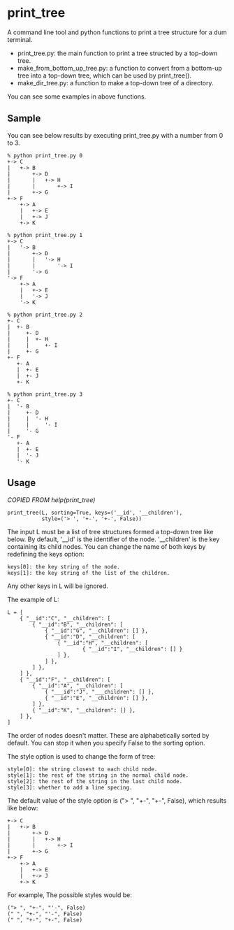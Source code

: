 print_tree
==========

A command line tool and python functions to print a tree structure
for a dum terminal.

- print_tree.py: the main function to print a tree structed by a top-down tree.
- make_from_bottom_up_tree.py: a function to convert from a bottom-up tree into   a top-down tree, which can be used by print_tree().
- make_dir_tree.py: a function to make a top-down tree of a directory.

You can see some examples in above functions.

## Sample

You can see below results by executing print_tree.py with a number from 0 to 3.

```
% python print_tree.py 0
+-> C
|   +-> B
|       +-> D
|       |   +-> H
|       |       +-> I
|       +-> G
+-> F
    +-> A
    |   +-> E
    |   +-> J
    +-> K

% python print_tree.py 1
+-> C
|   '-> B
|       +-> D
|       |   '-> H
|       |       '-> I
|       '-> G
'-> F
    +-> A
    |   +-> E
    |   '-> J
    '-> K

% python print_tree.py 2
+- C
|  +- B
|     +- D
|     |  +- H
|     |     +- I
|     +- G
+- F
   +- A
   |  +- E
   |  +- J
   +- K

% python print_tree.py 3
+- C
|  '- B
|     +- D
|     |  '- H
|     |     '- I
|     '- G
'- F
   +- A
   |  +- E
   |  '- J
   '- K
```

## Usage

*COPIED FROM help(print_tree)*

```
print_tree(L, sorting=True, keys=('__id', '__children'),
           style=('> ', '+-', '+-', False))
```

The input L must be a list of tree structures formed a top-down tree
like below.  By default, '__id' is the identifier of the node.
'__children' is the key containing its child nodes.  You can change
the name of both keys by redefining the keys option:

```
keys[0]: the key string of the node.
keys[1]: the key string of the list of the children.
```

Any other keys in L will be ignored.

The example of L:

```
L = [
    { "__id":"C", "__children": [
        { "__id":"B", "__children": [
            { "__id":"G", "__children": [] },
            { "__id":"D", "__children": [
                { "__id":"H", "__children": [
                        { "__id":"I", "__children": [] }
                ] },
            ] },
        ] },
    ] },
    { "__id":"F", "__children": [
        { "__id":"A", "__children": [
            { "___id":"J", "___children": [] },
            { "__id":"E", "__children": [] },
        ] },
        { "__id":"K", "__children": [] },
    ] },
]
```

The order of nodes doesn't matter.  These are alphabetically sorted
by default.  You can stop it when you specify False to the sorting
option.

The style option is used to change the form of tree:

```
style[0]: the string closest to each child node.
style[1]: the rest of the string in the normal child node.
style[2]: the rest of the string in the last child node.
style[3]: whether to add a line specing.
```

The default value of the style option is ("> ", "+-", "+-", False),
which results like below:

```
+-> C
|   +-> B
|       +-> D
|       |   +-> H
|       |       +-> I
|       +-> G
+-> F
    +-> A
    |   +-> E
    |   +-> J
    +-> K
```

For example, The possible styles would be:

```
("> ", "+-", "'-", False)
(" ", "+-", "'-", False)
(" ", "+-", "+-", False)
```


